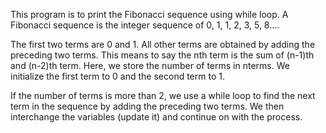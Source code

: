 This program is to print the Fibonacci sequence using while loop.
A Fibonacci sequence is the integer sequence of 0, 1, 1, 2, 3, 5, 8....

The first two terms are 0 and 1. All other terms are obtained by adding the preceding two terms. This means to say the nth term is the sum of (n-1)th and (n-2)th term.
Here, we store the number of terms in nterms. We initialize the first term to 0 and the second term to 1.

If the number of terms is more than 2, we use a while loop to find the next term in the sequence by adding the preceding two terms. We then interchange the variables (update it) and continue on with the process.